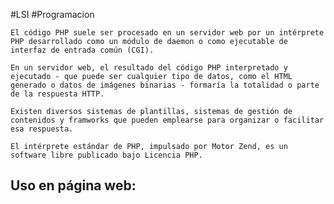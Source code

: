 #LSI #Programacion 


	El código PHP suele ser procesado en un servidor web por un intérprete PHP desarrollado como un módulo de daemon o como ejecutable de interfaz de entrada común (CGI).

	En un servidor web, el resultado del código PHP interpretado y ejecutado - que puede ser cualquier tipo de datos, como el HTML generado o datos de imágenes binarias - formaría la totalidad o parte de la respuesta HTTP.

	Existen diversos sistemas de plantillas, sistemas de gestión de contenidos y framworks que pueden emplearse para organizar o facilitar esa respuesta.

	El intérprete estándar de PHP, impulsado por Motor Zend, es un software libre publicado bajo Licencia PHP.

## Uso en página web: